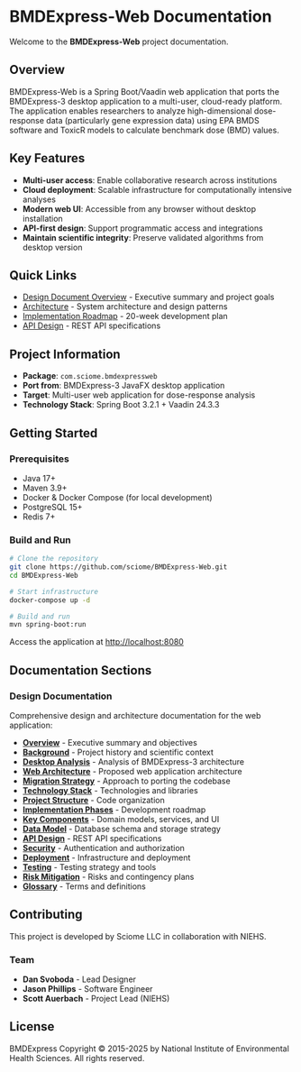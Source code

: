 # BMDExpress-Web Documentation

Welcome to the **BMDExpress-Web** project documentation.

## Overview

BMDExpress-Web is a Spring Boot/Vaadin web application that ports the BMDExpress-3 desktop application to a multi-user, cloud-ready platform. The application enables researchers to analyze high-dimensional dose-response data (particularly gene expression data) using EPA BMDS software and ToxicR models to calculate benchmark dose (BMD) values.

## Key Features

- **Multi-user access**: Enable collaborative research across institutions
- **Cloud deployment**: Scalable infrastructure for computationally intensive analyses
- **Modern web UI**: Accessible from any browser without desktop installation
- **API-first design**: Support programmatic access and integrations
- **Maintain scientific integrity**: Preserve validated algorithms from desktop version

## Quick Links

- [Design Document Overview](design/overview.md) - Executive summary and project goals
- [Architecture](design/architecture.md) - System architecture and design patterns
- [Implementation Roadmap](design/implementation-phases.md) - 20-week development plan
- [API Design](design/api-design.md) - REST API specifications

## Project Information

- **Package**: `com.sciome.bmdexpressweb`
- **Port from**: BMDExpress-3 JavaFX desktop application
- **Target**: Multi-user web application for dose-response analysis
- **Technology Stack**: Spring Boot 3.2.1 + Vaadin 24.3.3

## Getting Started

### Prerequisites

- Java 17+
- Maven 3.9+
- Docker & Docker Compose (for local development)
- PostgreSQL 15+
- Redis 7+

### Build and Run

```bash
# Clone the repository
git clone https://github.com/sciome/BMDExpress-Web.git
cd BMDExpress-Web

# Start infrastructure
docker-compose up -d

# Build and run
mvn spring-boot:run
```

Access the application at [http://localhost:8080](http://localhost:8080)

## Documentation Sections

### Design Documentation

Comprehensive design and architecture documentation for the web application:

- **[Overview](design/overview.md)** - Executive summary and objectives
- **[Background](design/background.md)** - Project history and scientific context
- **[Desktop Analysis](design/desktop-analysis.md)** - Analysis of BMDExpress-3 architecture
- **[Web Architecture](design/architecture.md)** - Proposed web application architecture
- **[Migration Strategy](design/migration-strategy.md)** - Approach to porting the codebase
- **[Technology Stack](design/technology-stack.md)** - Technologies and libraries
- **[Project Structure](design/project-structure.md)** - Code organization
- **[Implementation Phases](design/implementation-phases.md)** - Development roadmap
- **[Key Components](design/key-components.md)** - Domain models, services, and UI
- **[Data Model](design/data-model.md)** - Database schema and storage strategy
- **[API Design](design/api-design.md)** - REST API specifications
- **[Security](design/security.md)** - Authentication and authorization
- **[Deployment](design/deployment.md)** - Infrastructure and deployment
- **[Testing](design/testing.md)** - Testing strategy and tools
- **[Risk Mitigation](design/risk-mitigation.md)** - Risks and contingency plans
- **[Glossary](design/glossary.md)** - Terms and definitions

## Contributing

This project is developed by Sciome LLC in collaboration with NIEHS.

### Team

- **Dan Svoboda** - Lead Designer
- **Jason Phillips** - Software Engineer
- **Scott Auerbach** - Project Lead (NIEHS)

## License

BMDExpress Copyright © 2015-2025 by National Institute of Environmental Health Sciences. All rights reserved.
